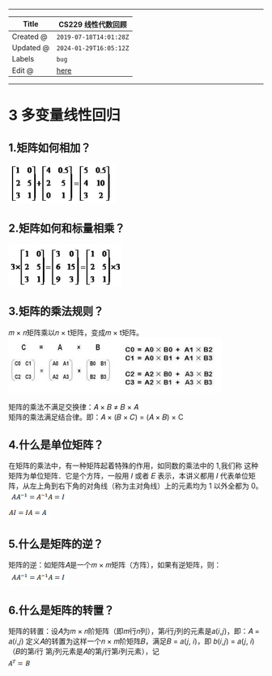 -----

| Title     | CS229 线性代数回顾                                      |
| --------- | ------------------------------------------------- |
| Created @ | `2019-07-18T14:01:28Z`                            |
| Updated @ | `2024-01-29T16:05:12Z`                            |
| Labels    | `bug`                                             |
| Edit @    | [here](https://github.com/junxnone/csc/issues/14) |

-----

# 3 多变量线性回归

## 1.矩阵如何相加？

![image](media/663302ba8a87d5e955718edf10b490df6b2e2b93.png)

## 2.矩阵如何和标量相乘？

![image](media/d45742cfbc9f44f8d0153e94e207a229456244ea.png)

## 3.矩阵的乘法规则？

𝑚 × 𝑛矩阵乘以𝑛 × t矩阵，变成𝑚 × t矩阵。  
![image](media/359905b5c94f7060beac886e796a410539ff6511.png)

矩阵的乘法不满足交换律：𝐴 × 𝐵 ≠ 𝐵 × 𝐴  
矩阵的乘法满足结合律。即：𝐴 × (𝐵 × 𝐶) = (𝐴 × 𝐵) × C

## 4.什么是单位矩阵？

在矩阵的乘法中，有一种矩阵起着特殊的作用，如同数的乘法中的 1,我们称 这种矩阵为单位矩阵．它是个方阵，一般用 𝐼 或者 𝐸 表示，本讲义都用
𝐼 代表单位矩阵，从左上角到右下角的对角线（称为主对角线）上的元素均为 1 以外全都为 0。  
![image](media/bdbd1091fe8d21bee02829b1cb3a414c084682d7.png)  
![image](media/552c651e2936caa76fb307e690e2d19d816252f5.png)

## 5.什么是矩阵的逆？

矩阵的逆：如矩阵𝐴是一个𝑚 × 𝑚矩阵（方阵），如果有逆矩阵，则：  
![image](media/3fe9dd9f3b4a8c722c5c189868a3678bdcdaf7ce.png)

## 6.什么是矩阵的转置？

矩阵的转置：设𝐴为𝑚 × 𝑛阶矩阵（即𝑚行𝑛列），第𝑖行𝑗列的元素是𝑎(𝑖,𝑗)，即：𝐴 = 𝑎(𝑖,𝑗) 定义𝐴的转置为这样一个𝑛 ×
𝑚阶矩阵𝐵，满足𝐵 = 𝑎(𝑗, 𝑖)，即 𝑏(𝑖,𝑗) = 𝑎(𝑗, 𝑖)（𝐵的第𝑖行
第𝑗列元素是𝐴的第𝑗行第𝑖列元素），记  
![image](media/192bd40922704b6c5120728bc36c9dbb1be5eecf.png)
